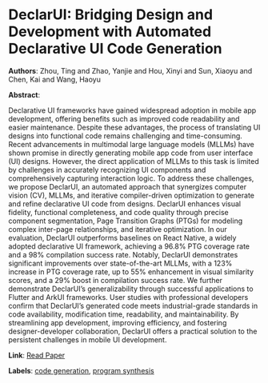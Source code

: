 # DeclarUI: Bridging Design and Development with Automated Declarative UI Code Generation

**Authors**: Zhou, Ting and Zhao, Yanjie and Hou, Xinyi and Sun, Xiaoyu and Chen, Kai and Wang, Haoyu

**Abstract**:

Declarative UI frameworks have gained widespread adoption in mobile app development, offering benefits such as improved code readability and easier maintenance. Despite these advantages, the process of translating UI designs into functional code remains challenging and time-consuming. Recent advancements in multimodal large language models (MLLMs) have shown promise in directly generating mobile app code from user interface (UI) designs. However, the direct application of MLLMs to this task is limited by challenges in accurately recognizing UI components and comprehensively capturing interaction logic.       To address these challenges, we propose DeclarUI, an automated approach that synergizes computer vision (CV), MLLMs, and iterative compiler-driven optimization to generate and refine declarative UI code from designs. DeclarUI enhances visual fidelity, functional completeness, and code quality through precise component segmentation, Page Transition Graphs (PTGs) for modeling complex inter-page relationships, and iterative optimization. In our evaluation, DeclarUI outperforms baselines on React Native, a widely adopted declarative UI framework, achieving a 96.8\% PTG coverage rate and a 98\% compilation success rate. Notably, DeclarUI demonstrates significant improvements over state-of-the-art MLLMs, with a 123\% increase in PTG coverage rate, up to 55\% enhancement in visual similarity scores, and a 29\% boost in compilation success rate. We further demonstrate DeclarUI’s generalizability through successful applications to Flutter and ArkUI frameworks. User studies with professional developers confirm that DeclarUI’s generated code meets industrial-grade standards in code availability, modification time, readability, and maintainability. By streamlining app development, improving efficiency, and fostering designer-developer collaboration, DeclarUI offers a practical solution to the persistent challenges in mobile UI development.

**Link**: [Read Paper](https://doi.org/10.1145/3715726)

**Labels**: [code generation](../../labels/code_generation.md), [program synthesis](../../labels/program_synthesis.md)
